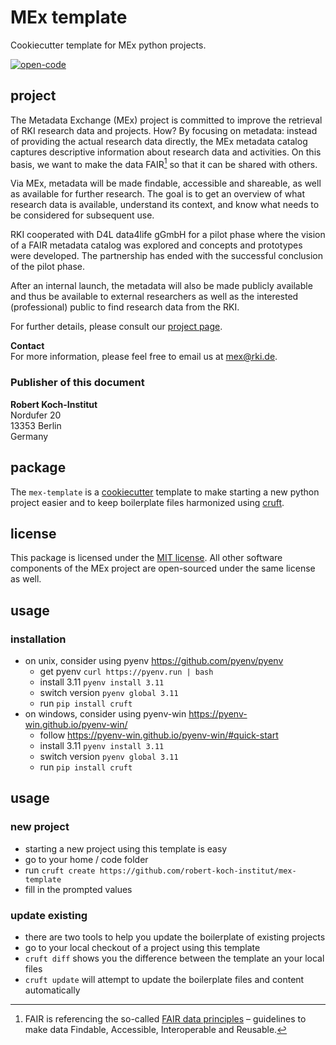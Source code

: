 # MEx template

Cookiecutter template for MEx python projects.

[![open-code](https://github.com/robert-koch-institut/mex-template/actions/workflows/open-code.yml/badge.svg)](https://gitlab.opencode.de/robert-koch-institut/mex/mex-template)

## project

The Metadata Exchange (MEx) project is committed to improve the retrieval of RKI
research data and projects. How? By focusing on metadata: instead of providing the
actual research data directly, the MEx metadata catalog captures descriptive information
about research data and activities. On this basis, we want to make the data FAIR[^1] so
that it can be shared with others.

Via MEx, metadata will be made findable, accessible and shareable, as well as available
for further research. The goal is to get an overview of what research data is available,
understand its context, and know what needs to be considered for subsequent use.

RKI cooperated with D4L data4life gGmbH for a pilot phase where the vision of a
FAIR metadata catalog was explored and concepts and prototypes were developed.
The partnership has ended with the successful conclusion of the pilot phase.

After an internal launch, the metadata will also be made publicly available and thus be
available to external researchers as well as the interested (professional) public to
find research data from the RKI.

For further details, please consult our
[project page](https://www.rki.de/DE/Content/Forsch/MEx/MEx_node.html).

**Contact** \
For more information, please feel free to email us at [mex@rki.de](mailto:mex@rki.de).

### Publisher of this document
**Robert Koch-Institut** \
Nordufer 20 \
13353 Berlin \
Germany

[^1]: FAIR is referencing the so-called
[FAIR data principles](https://www.go-fair.org/fair-principles/) – guidelines to make
data Findable, Accessible, Interoperable and Reusable.

## package

The `mex-template` is a [cookiecutter](https://www.cookiecutter.io/) template to make
starting a new python project easier and to keep boilerplate files harmonized using
[cruft](https://cruft.github.io/cruft/).

## license

This package is licensed under the [MIT license](/LICENSE). All other software
components of the MEx project are open-sourced under the same license as well.

## usage

### installation

- on unix, consider using pyenv https://github.com/pyenv/pyenv
  - get pyenv `curl https://pyenv.run | bash`
  - install 3.11 `pyenv install 3.11`
  - switch version `pyenv global 3.11`
  - run `pip install cruft`
- on windows, consider using pyenv-win https://pyenv-win.github.io/pyenv-win/
  - follow https://pyenv-win.github.io/pyenv-win/#quick-start
  - install 3.11 `pyenv install 3.11`
  - switch version `pyenv global 3.11`
  - run `pip install cruft`

## usage

### new project

- starting a new project using this template is easy
- go to your home / code folder
- run `cruft create https://github.com/robert-koch-institut/mex-template`
- fill in the prompted values

### update existing

- there are two tools to help you update the boilerplate of existing projects
- go to your local checkout of a project using this template
- `cruft diff` shows you the difference between the template an your local files
- `cruft update` will attempt to update the boilerplate files and content automatically
